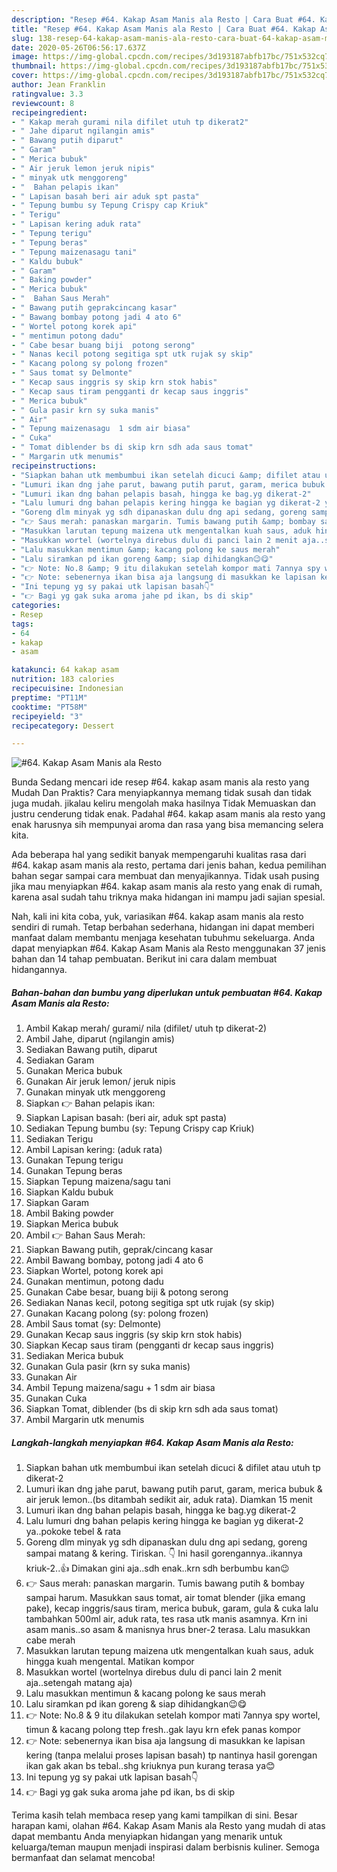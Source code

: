 ```yaml
---
description: "Resep #64. Kakap Asam Manis ala Resto | Cara Buat #64. Kakap Asam Manis ala Resto Yang Lezat Sekali"
title: "Resep #64. Kakap Asam Manis ala Resto | Cara Buat #64. Kakap Asam Manis ala Resto Yang Lezat Sekali"
slug: 138-resep-64-kakap-asam-manis-ala-resto-cara-buat-64-kakap-asam-manis-ala-resto-yang-lezat-sekali
date: 2020-05-26T06:56:17.637Z
image: https://img-global.cpcdn.com/recipes/3d193187abfb17bc/751x532cq70/64-kakap-asam-manis-ala-resto-foto-resep-utama.jpg
thumbnail: https://img-global.cpcdn.com/recipes/3d193187abfb17bc/751x532cq70/64-kakap-asam-manis-ala-resto-foto-resep-utama.jpg
cover: https://img-global.cpcdn.com/recipes/3d193187abfb17bc/751x532cq70/64-kakap-asam-manis-ala-resto-foto-resep-utama.jpg
author: Jean Franklin
ratingvalue: 3.3
reviewcount: 8
recipeingredient:
- " Kakap merah gurami nila difilet utuh tp dikerat2"
- " Jahe diparut ngilangin amis"
- " Bawang putih diparut"
- " Garam"
- " Merica bubuk"
- " Air jeruk lemon jeruk nipis"
- " minyak utk menggoreng"
- "  Bahan pelapis ikan"
- " Lapisan basah beri air aduk spt pasta"
- " Tepung bumbu sy Tepung Crispy cap Kriuk"
- " Terigu"
- " Lapisan kering aduk rata"
- " Tepung terigu"
- " Tepung beras"
- " Tepung maizenasagu tani"
- " Kaldu bubuk"
- " Garam"
- " Baking powder"
- " Merica bubuk"
- "  Bahan Saus Merah"
- " Bawang putih geprakcincang kasar"
- " Bawang bombay potong jadi 4 ato 6"
- " Wortel potong korek api"
- " mentimun potong dadu"
- " Cabe besar buang biji  potong serong"
- " Nanas kecil potong segitiga spt utk rujak sy skip"
- " Kacang polong sy polong frozen"
- " Saus tomat sy Delmonte"
- " Kecap saus inggris sy skip krn stok habis"
- " Kecap saus tiram pengganti dr kecap saus inggris"
- " Merica bubuk"
- " Gula pasir krn sy suka manis"
- " Air"
- " Tepung maizenasagu  1 sdm air biasa"
- " Cuka"
- " Tomat diblender bs di skip krn sdh ada saus tomat"
- " Margarin utk menumis"
recipeinstructions:
- "Siapkan bahan utk membumbui ikan setelah dicuci &amp; difilet atau utuh tp dikerat-2"
- "Lumuri ikan dng jahe parut, bawang putih parut, garam, merica bubuk &amp; air jeruk lemon..(bs ditambah sedikit air, aduk rata). Diamkan 15 menit"
- "Lumuri ikan dng bahan pelapis basah, hingga ke bag.yg dikerat-2"
- "Lalu lumuri dng bahan pelapis kering hingga ke bagian yg dikerat-2 ya..pokoke tebel &amp; rata"
- "Goreng dlm minyak yg sdh dipanaskan dulu dng api sedang, goreng sampai matang &amp; kering. Tiriskan. 👇 Ini hasil gorengannya..ikannya kriuk-2..👍 Dimakan gini aja..sdh enak..krn sdh berbumbu kan😉"
- "👉 Saus merah: panaskan margarin. Tumis bawang putih &amp; bombay sampai harum. Masukkan saus tomat, air tomat blender (jika emang pake), kecap inggris/saus tiram, merica bubuk, garam, gula &amp; cuka lalu tambahkan 500ml air, aduk rata, tes rasa utk manis asamnya. Krn ini asam manis..so asam &amp; manisnya hrus bner-2 terasa. Lalu masukkan cabe merah"
- "Masukkan larutan tepung maizena utk mengentalkan kuah saus, aduk hingga kuah mengental. Matikan kompor"
- "Masukkan wortel (wortelnya direbus dulu di panci lain 2 menit aja..setengah matang aja)"
- "Lalu masukkan mentimun &amp; kacang polong ke saus merah"
- "Lalu siramkan pd ikan goreng &amp; siap dihidangkan😉😋"
- "👉 Note: No.8 &amp; 9 itu dilakukan setelah kompor mati 7annya spy wortel, timun &amp; kacang polong ttep fresh..gak layu krn efek panas kompor"
- "👉 Note: sebenernya ikan bisa aja langsung di masukkan ke lapisan kering (tanpa melalui proses lapisan basah) tp nantinya hasil gorengan ikan gak akan bs tebal..shg kriuknya pun kurang terasa ya😊"
- "Ini tepung yg sy pakai utk lapisan basah👇"
- "👉 Bagi yg gak suka aroma jahe pd ikan, bs di skip"
categories:
- Resep
tags:
- 64
- kakap
- asam

katakunci: 64 kakap asam 
nutrition: 183 calories
recipecuisine: Indonesian
preptime: "PT11M"
cooktime: "PT58M"
recipeyield: "3"
recipecategory: Dessert

---
```



![#64. Kakap Asam Manis ala Resto](https://img-global.cpcdn.com/recipes/3d193187abfb17bc/751x532cq70/64-kakap-asam-manis-ala-resto-foto-resep-utama.jpg)

Bunda Sedang mencari ide resep #64. kakap asam manis ala resto yang Mudah Dan Praktis? Cara menyiapkannya memang tidak susah dan tidak juga mudah. jikalau keliru mengolah maka hasilnya Tidak Memuaskan dan justru cenderung tidak enak. Padahal #64. kakap asam manis ala resto yang enak harusnya sih mempunyai aroma dan rasa yang bisa memancing selera kita.



Ada beberapa hal yang sedikit banyak mempengaruhi kualitas rasa dari #64. kakap asam manis ala resto, pertama dari jenis bahan, kedua pemilihan bahan segar sampai cara membuat dan menyajikannya. Tidak usah pusing jika mau menyiapkan #64. kakap asam manis ala resto yang enak di rumah, karena asal sudah tahu triknya maka hidangan ini mampu jadi sajian spesial.


Nah, kali ini kita coba, yuk, variasikan #64. kakap asam manis ala resto sendiri di rumah. Tetap berbahan sederhana, hidangan ini dapat memberi manfaat dalam membantu menjaga kesehatan tubuhmu sekeluarga. Anda dapat menyiapkan #64. Kakap Asam Manis ala Resto menggunakan 37 jenis bahan dan 14 tahap pembuatan. Berikut ini cara dalam membuat hidangannya.

<!--inarticleads1-->

##### Bahan-bahan dan bumbu yang diperlukan untuk pembuatan #64. Kakap Asam Manis ala Resto:

1. Ambil  Kakap merah/ gurami/ nila (difilet/ utuh tp dikerat-2)
1. Ambil  Jahe, diparut (ngilangin amis)
1. Sediakan  Bawang putih, diparut
1. Sediakan  Garam
1. Gunakan  Merica bubuk
1. Gunakan  Air jeruk lemon/ jeruk nipis
1. Gunakan  minyak utk menggoreng
1. Siapkan  👉 Bahan pelapis ikan:
1. Siapkan  Lapisan basah: (beri air, aduk spt pasta)
1. Sediakan  Tepung bumbu (sy: Tepung Crispy cap Kriuk)
1. Sediakan  Terigu
1. Ambil  Lapisan kering: (aduk rata)
1. Gunakan  Tepung terigu
1. Gunakan  Tepung beras
1. Siapkan  Tepung maizena/sagu tani
1. Siapkan  Kaldu bubuk
1. Siapkan  Garam
1. Ambil  Baking powder
1. Siapkan  Merica bubuk
1. Ambil  👉 Bahan Saus Merah:
1. Siapkan  Bawang putih, geprak/cincang kasar
1. Ambil  Bawang bombay, potong jadi 4 ato 6
1. Siapkan  Wortel, potong korek api
1. Gunakan  mentimun, potong dadu
1. Gunakan  Cabe besar, buang biji &amp; potong serong
1. Sediakan  Nanas kecil, potong segitiga spt utk rujak (sy skip)
1. Gunakan  Kacang polong (sy: polong frozen)
1. Ambil  Saus tomat (sy: Delmonte)
1. Gunakan  Kecap saus inggris (sy skip krn stok habis)
1. Siapkan  Kecap saus tiram (pengganti dr kecap saus inggris)
1. Sediakan  Merica bubuk
1. Gunakan  Gula pasir (krn sy suka manis)
1. Gunakan  Air
1. Ambil  Tepung maizena/sagu + 1 sdm air biasa
1. Gunakan  Cuka
1. Siapkan  Tomat, diblender (bs di skip krn sdh ada saus tomat)
1. Ambil  Margarin utk menumis




<!--inarticleads2-->

##### Langkah-langkah menyiapkan #64. Kakap Asam Manis ala Resto:

1. Siapkan bahan utk membumbui ikan setelah dicuci &amp; difilet atau utuh tp dikerat-2
1. Lumuri ikan dng jahe parut, bawang putih parut, garam, merica bubuk &amp; air jeruk lemon..(bs ditambah sedikit air, aduk rata). Diamkan 15 menit
1. Lumuri ikan dng bahan pelapis basah, hingga ke bag.yg dikerat-2
1. Lalu lumuri dng bahan pelapis kering hingga ke bagian yg dikerat-2 ya..pokoke tebel &amp; rata
1. Goreng dlm minyak yg sdh dipanaskan dulu dng api sedang, goreng sampai matang &amp; kering. Tiriskan. 👇 Ini hasil gorengannya..ikannya kriuk-2..👍 Dimakan gini aja..sdh enak..krn sdh berbumbu kan😉
1. 👉 Saus merah: panaskan margarin. Tumis bawang putih &amp; bombay sampai harum. Masukkan saus tomat, air tomat blender (jika emang pake), kecap inggris/saus tiram, merica bubuk, garam, gula &amp; cuka lalu tambahkan 500ml air, aduk rata, tes rasa utk manis asamnya. Krn ini asam manis..so asam &amp; manisnya hrus bner-2 terasa. Lalu masukkan cabe merah
1. Masukkan larutan tepung maizena utk mengentalkan kuah saus, aduk hingga kuah mengental. Matikan kompor
1. Masukkan wortel (wortelnya direbus dulu di panci lain 2 menit aja..setengah matang aja)
1. Lalu masukkan mentimun &amp; kacang polong ke saus merah
1. Lalu siramkan pd ikan goreng &amp; siap dihidangkan😉😋
1. 👉 Note: No.8 &amp; 9 itu dilakukan setelah kompor mati 7annya spy wortel, timun &amp; kacang polong ttep fresh..gak layu krn efek panas kompor
1. 👉 Note: sebenernya ikan bisa aja langsung di masukkan ke lapisan kering (tanpa melalui proses lapisan basah) tp nantinya hasil gorengan ikan gak akan bs tebal..shg kriuknya pun kurang terasa ya😊
1. Ini tepung yg sy pakai utk lapisan basah👇
1. 👉 Bagi yg gak suka aroma jahe pd ikan, bs di skip




Terima kasih telah membaca resep yang kami tampilkan di sini. Besar harapan kami, olahan #64. Kakap Asam Manis ala Resto yang mudah di atas dapat membantu Anda menyiapkan hidangan yang menarik untuk keluarga/teman maupun menjadi inspirasi dalam berbisnis kuliner. Semoga bermanfaat dan selamat mencoba!
